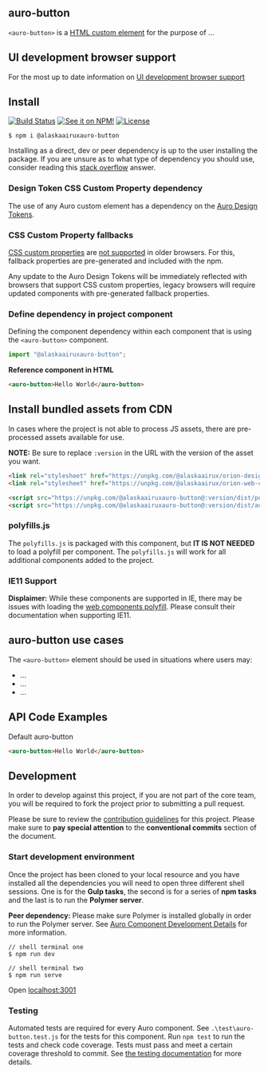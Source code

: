 ## auro-button

`<auro-button>` is a [HTML custom element](https://developer.mozilla.org/en-US/docs/Web/Web_Components/Using_custom_elements) for the purpose of ...

## UI development browser support

For the most up to date information on [UI development browser support](https://auro.alaskaair.com/support/browsersSupport)

## Install

[![Build Status](https://img.shields.io/travis/AlaskaAirlines/auro-button?branch=master&style=for-the-badge)](https://travis-ci.org/github/AlaskaAirlines/auro-button)
[![See it on NPM!](https://img.shields.io/npm/v/@alaskaairux/auro-button?style=for-the-badge&color=orange)](https://www.npmjs.com/package/@alaskaairux/auro-button)
[![License](https://img.shields.io/npm/l/@alaskaairux/auro-button?color=blue&style=for-the-badge)](https://www.apache.org/licenses/LICENSE-2.0)

```shell
$ npm i @alaskaairuxauro-button
```

Installing as a direct, dev or peer dependency is up to the user installing the package. If you are unsure as to what type of dependency you should use, consider reading this [stack overflow](https://stackoverflow.com/questions/18875674/whats-the-difference-between-dependencies-devdependencies-and-peerdependencies) answer.

### Design Token CSS Custom Property dependency

The use of any Auro custom element has a dependency on the [Auro Design Tokens](https://auro.alaskaair.com/getting-started/developers/design-tokens).

### CSS Custom Property fallbacks

[CSS custom properties](https://developer.mozilla.org/en-US/docs/Web/CSS/Using_CSS_custom_properties) are [not supported](https://auro.alaskaair.com/support/custom-properties) in older browsers. For this, fallback properties are pre-generated and included with the npm.

Any update to the Auro Design Tokens will be immediately reflected with browsers that support CSS custom properties, legacy browsers will require updated components with pre-generated fallback properties.

### Define dependency in project component

Defining the component dependency within each component that is using the `<auro-button>` component.

```javascript
import "@alaskaairuxauro-button";
```

**Reference component in HTML**

```html
<auro-button>Hello World</auro-button>
```

## Install bundled assets from CDN

In cases where the project is not able to process JS assets, there are pre-processed assets available for use.

**NOTE:** Be sure to replace `:version` in the URL with the version of the asset you want.

```html
<link rel="stylesheet" href="https://unpkg.com/@alaskaairux/orion-design-tokens@:version/dist/tokens/CSSTokenProperties.css" />
<link rel="stylesheet" href="https://unpkg.com/@alaskaairux/orion-web-core-style-sheets@:version/dist/bundled/baseline.css" />

<script src="https://unpkg.com/@alaskaairuxauro-button@:version/dist/polyfills.js"></script>
<script src="https://unpkg.com/@alaskaairuxauro-button@:version/dist/auro-button__bundled.js"></script>
```

### polyfills.js

The `polyfills.js` is packaged with this component, but **IT IS NOT NEEDED** to load a polyfill per component. The `polyfills.js` will work for all additional components added to the project.

### IE11 Support

**Displaimer:** While these components are supported in IE, there may be issues with loading the [web components polyfill](https://www.webcomponents.org/polyfills). Please consult their documentation when supporting IE11.


## auro-button use cases

The `<auro-button>` element should be used in situations where users may:

* ...
* ...
* ...

## API Code Examples

Default auro-button

```html
<auro-button>Hello World</auro-button>
```

## Development

In order to develop against this project, if you are not part of the core team, you will be required to fork the project prior to submitting a pull request.

Please be sure to review the [contribution guidelines](https://auro.alaskaair.com/getting-started/developers/contributing) for this project. Please make sure to **pay special attention** to the **conventional commits** section of the document.

### Start development environment

Once the project has been cloned to your local resource and you have installed all the dependencies you will need to open three different shell sessions. One is for the **Gulp tasks**, the second is for a series of **npm tasks** and the last is to run the **Polymer server**.

**Peer dependency:** Please make sure Polymer is installed globally in order to run the Polymer server. See [Auro Component Development Details](https://github.com/AlaskaAirlines/auro_docs/blob/master/src/TECH_DETAILS.md) for more information.

```shell
// shell terminal one
$ npm run dev

// shell terminal two
$ npm run serve
```

Open [localhost:3001](http://localhost:3001/)

### Testing
Automated tests are required for every Auro component. See `.\test\auro-button.test.js` for the tests for this component. Run `npm test` to run the tests and check code coverage. Tests must pass and meet a certain coverage threshold to commit. See [the testing documentation](https://auro.alaskaair.com/support/tests) for more details.
